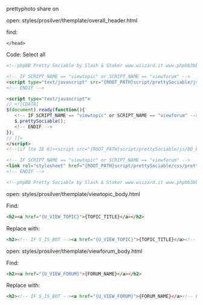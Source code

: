 prettyphoto share on

open: styles/prosilver/themplate/overall_header.html

find:

    </head>

Code: Select all

```html
<!--phpBB Pretty Sociable by Slash & Stoker www.wiizard.it www.phpbb3bbcodes.com-->

<!-- IF SCRIPT_NAME == "viewtopic" or SCRIPT_NAME == "viewforum" -->
<script type="text/javascript" src="{ROOT_PATH}script/prettySociable/js/jquery.prettySociable.js"></script>
<!-- ENDIF -->

<script type="text/javascript">
// <![CDATA[
$(document).ready(function(){
   <!-- IF SCRIPT_NAME == "viewtopic" or SCRIPT_NAME == "viewforum" -->
   $.prettySociable();
   <!-- ENDIF -->   
});
// ]]>
</script>
<!--[if lte IE 6]><script src="{ROOT_PATH}script/prettySociable/js/DD_belatedPNG.js" type="text/javascript"></script><![endif]-->

<!-- IF SCRIPT_NAME == "viewtopic" or SCRIPT_NAME == "viewforum" -->
<link rel="stylesheet" href="{ROOT_PATH}script/prettySociable/css/prettySociable.css" type="text/css" media="screen" />
<!-- ENDIF -->

<!--phpBB Pretty Sociable by Slash & Stoker www.wiizard.it www.phpbb3bbcodes.com-->
```

open: styles/prosilver/themplate/viewtopic_body.html

Find:

```html
<h2><a href="{U_VIEW_TOPIC}">{TOPIC_TITLE}</a></h2>
```

Replace with:

```html
<h2><!-- IF S_IS_BOT --><a href="{U_VIEW_TOPIC}">{TOPIC_TITLE}</a><!-- ELSE --><a href="#" rel="prettySociable;title: Drag to share:;excerpt:{TOPIC_TITLE}">{TOPIC_TITLE}</a><!-- ENDIF --></h2>
```

open: styles/prosilver/themplate/viewforum_body.html

Find:

```html
<h2><a href="{U_VIEW_FORUM}">{FORUM_NAME}</a></h2>
```

Replace with:

```html
<h2><!-- IF S_IS_BOT --><a href="{U_VIEW_FORUM}">{FORUM_NAME}</a><!-- ELSE --><a href="#" rel="prettySociable;title:Drag to share;excerpt:{FORUM_NAME}">{FORUM_NAME}</a><!-- ENDIF --></h2>
```